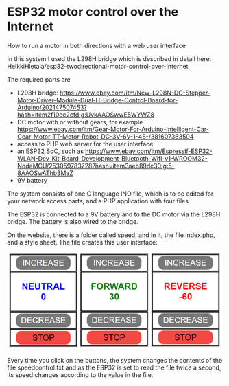 # ESP32 motor control over the Internet
How to run a motor in both directions with a web user interface

In this system I used the L298H bridge which is described in detail here: HeikkiHietala/esp32-twodirectional-motor-control-over-Internet

The required parts are

* L298H bridge: https://www.ebay.com/itm/New-L298N-DC-Stepper-Motor-Driver-Module-Dual-H-Bridge-Control-Board-for-Arduino/202147507453?hash=item2f10ee2cfd:g:UvkAAOSwwE5WYWZ8
* DC motor with or without gears, for example  https://www.ebay.com/itm/Gear-Motor-For-Arduino-Intelligent-Car-Gear-Motor-TT-Motor-Robot-DC-3V-6V-1-48-/381607363504
* access to PHP web server for the user interface
* an ESP32 SoC, such as https://www.ebay.com/itm/Espressif-ESP32-WLAN-Dev-Kit-Board-Development-Bluetooth-Wifi-v1-WROOM32-NodeMCU/253059783728?hash=item3aeb89dc30:g:5-8AAOSwAThb3MaZ
* 9V battery

The system consists of one C language INO file, which is to be edited for your network access parts, and a PHP application with four files. 

The ESP32 is connected to a 9V battery and to the DC motor via the L298H bridge. The battery is also wired to the bridge. 

On the website, there is a folder called speed, and in it, the file index.php, and a style sheet. The file creates this user interface:

![user interface](speed%20control.PNG)

Every time you click on the buttons, the system changes the contents of the file speedcontrol.txt and as the ESP32 is set to read the file twice a second, its speed changes according to the value in the file.
